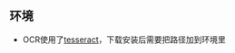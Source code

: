 ## 环境
- OCR使用了[tesseract]([https://www.genome.gov/](https://github.com/UB-Mannheim/tesseract/wiki))，下载安装后需要把路径加到环境里
